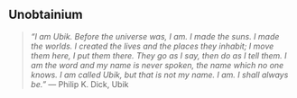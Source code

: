 ## Unobtainium

> *“I am Ubik. Before the universe was, I am. I made the suns.
> I made the worlds. I created the lives and the places they inhabit;
> I move them here, I put them there. They go as I say, then do as I tell them.
> I am the word and my name is never spoken, the name which no one knows.
> I am called Ubik, but that is not my name. I am. I shall always be.”* ― Philip K. Dick, Ubik

